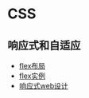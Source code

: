 # CSS

## 响应式和自适应

* [flex布局](http://www.ruanyifeng.com/blog/2015/07/flex-examples.html)
* [flex实例](https://codepen.io/LandonSchropp/pen/KpzzGo)
* [响应式web设计](http://blog.codingplayboy.com/2018/01/06/responsive-web-design/#Responsive)

